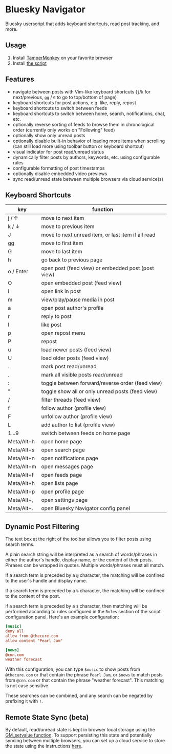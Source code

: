 Bluesky Navigator
=================

Bluesky userscript that adds keyboard shortcuts, read post tracking, and more. 


Usage
-----

1. Install [TamperMonkey](https://en.wikipedia.org/wiki/Tampermonkey) on your
   favorite browser
2. Install [the script](https://github.com/tonycpsu/bluesky-navigator/raw/refs/heads/main/bluesky-navigator.user.js)


Features
--------

- navigate between posts with Vim-like keyboard shortcuts (`j`/`k` for
  next/previous, `gg` / `G` to go to top/bottom of page)
- keyboard shortcuts for post actions, e.g. like, reply, repost
- keyboard shortcuts to switch between feeds
- keyboard shortcuts to switch between home, search, notifications, chat, etc.
- optionally reverse sorting of feeds to browse them in chronological order
  (currently only works on "Following" feed)
- optionally show only unread posts
- optionally disable built-in behavior of loading more items when scrolling (can
  still load more using toolbar button or keyboard shortcut)
- visual indicator for post read/unread status
- dynamically filter posts by authors, keywords, etc. using configurable rules
- configurable formatting of post timestamps
- optionally disable embedded video previews
- sync read/unread state between multiple browsers via cloud service(s)



Keyboard Shortcuts
------------------

 | key         | function                                           |
 | ------------|----------------------------------------------------|
 | j / ↑       | move to next item                                  |
 | k / ↓       | move to previous item                              |
 | J           | move to next unread item, or last item if all read |
 | gg          | move to first item                                 |
 | G           | move to last item                                  |
 | h           | go back to previous page                           | 
 | o / Enter   | open post (feed view) or embedded post (post view) |
 | O           | open embedded post (feed view)                     |
 | i           | open link in post                                  |
 | m           | view/play/pause media in post                      |
 | a           | open post author's profile                         |
 | r           | reply to post                                      |
 | l           | like post                                          |
 | p           | open repost menu                                   |
 | P           | repost                                             |
 | u           | load newer posts (feed view)                       |
 | U           | load older posts (feed view)                       |
 | .           | mark post read/unread                              |
 | .           | mark all visible posts read/unread                 |
 | :           | toggle between forward/reverse order (feed view)   |
 | "           | toggle show all or only unread posts (feed view)   |
 | /           | filter threads (feed view)                         |
 | f           | follow author (profile view)                       |
 | F           | unfollow author (profile view)                     |
 | L           | add author to list (profile view)                  |
 | 1...9       | switch between feeds on home page                  |
 | Meta/Alt+h  | open home page                                     |
 | Meta/Alt+s  | open search page                                   |
 | Meta/Alt+n  | open notifications page                            |
 | Meta/Alt+m  | open messages page                                 |
 | Meta/Alt+f  | open feeds page                                    |
 | Meta/Alt+h  | open lists page                                    |
 | Meta/Alt+p  | open profile page                                  |
 | Meta/Alt+,  | open settings page                                 |
 | Meta/Alt+.  | open Bluesky Navigator config panel                |

Dynamic Post Filtering
----------------------

The text box at the right of the toolbar allows you to filter posts using search
terms.

A plain search string will be interpreted as a search of words/phrases in either
the author's handle, display name, or the content of their posts. Phrases can be
wrapped in quotes. Multiple words/phrases must all match.

If a search term is preceded by a `@` character, the matching will be confined
to the user's handle and display name. 

If a search term is preceded by a `%` character, the matching will be confined
to the content of the post.

if a search term is preceded by a `$` character, then matching will be performed
according to rules configured in the `Rules` section of the script configuration
panel. Here's an example configuration:

``` ini
[music]
deny all
allow from @thecure.com
allow content "Pearl Jam"

[news]
@cnn.com
weather forecast


```

With this configuration, you can type `$music` to show posts from `@thecure.com`
or that contain the phrase `Pearl Jam`, or `$news` to match posts from `@cnn.com` or that contain the phrase "weather forecast". This matching is not case sensitive.

These searches can be combined, and any search can be negated by prefixing it
with `!`.


Remote State Sync (beta)
------------------------

By default, read/unread state is kept in browser local storage using the
[GM_setvalue
function](https://www.tampermonkey.net/documentation.php?locale=en#api:GM_setValue).
To support persisting this state and potentially syncing between multiple
browsers, you can set up a cloud service to store the state using the
instructions [here](doc/remote_state.md).
